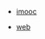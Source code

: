 - [imooc](https://www.imooc.com/video/6102)

- [web](http://www.mybatis.org/mybatis-3/zh/sqlmap-xml.html)


